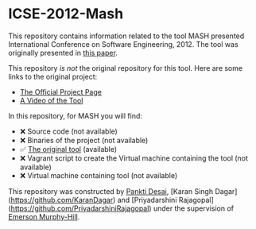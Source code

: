 # ICSE-2012-Mash
This repository contains information related to the tool MASH presented International Conference on Software Engineering, 2012. The tool was originally presented in [this paper](http://dl.acm.org/citation.cfm?id=2337425).

This repository _is not_ the original repository for this tool. Here are some links to the original project:
* [The Official Project Page](http://www.lta.disco.unimib.it/tools/mash/doku.php?id=Mash)
* [A Video of the Tool](https://www.youtube.com/watch?v=F8r-Ke_GWwg)

In this repository, for MASH you will find:
* :x: Source code (not available)
* :x: Binaries of the project (not available)
* :white_check_mark: [The original tool](http://www.lta.disco.unimib.it/tools/mash/doku.php?id=Mash) (available)
* :x: Vagrant script to create the Virtual machine containing the tool (not available)
* :x: Virtual machine containing tool (not available)

This repository was constructed by [Pankti Desai](https://github.com/panktidesai), [Karan Singh Dagar] (https://github.com/KaranDagar) and [Priyadarshini Rajagopal] (https://github.com/PriyadarshiniRajagopal) under the supervision of [Emerson Murphy-Hill](https://github.com/CaptainEmerson).
